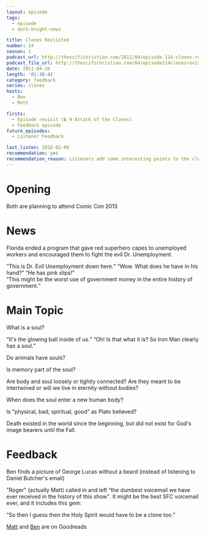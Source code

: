 ```yaml
---
layout: episode
tags:
  - episode
  - dark-knight-news 

title: Clones Revisited
number: 14
season: 1
podcast_url: http://thescifichristian.com/2011/04/episode-114-clones-revisit/
podcast_file_url: http://thescifichristian.com/04/episode114clonesrevisit.mp3
date: 2011-04-26
length: '01:38:42'
category: feedback
series: clones
hosts:
  - Ben
  - Matt

firsts: 
  - Episode revisit (№ 9 Attack of the Clones)
  - Feedback episode
future_episodes: 
  - Listener Feedback

last_listen: 2018-02-08
recommendation: yes
recommendation_reason: Listeners add some interesting points to the clone discussion. Plus, the feedback section includes one of the funniest voicemails in SFC history.
---
```

# Opening
Both are planning to attend Comic Con 2013



# News
Florida ended a program that gave red superhero capes to unemployed workers and encouraged them to fight the evil Dr. Unemployment.

<div class="quote">
  <q class="ben">This is Dr. Evil Unemployment down here.</q>
  <q class="matt">Wow. What does he have in his hand?</q>
  <q class="ben">He has pink slips!</q>
</div>

<div class="quote">
  <q class="ben">This might be the worst use of government money in the entire history of government.</q>
</div>



# Main Topic
What is a soul? 

<div class="quote">
  <q class="matt">It's the glowing ball inside of us.</q>
  <q class="ben">Oh! Is that what it is? So Iron Man clearly has a soul.</q>
</div>

Do animals have souls?

Is memory part of the soul? 

Are body and soul loosely or tightly connected? Are they meant to be intertwined or will we live in eternity without bodies?

When does the soul enter a new human body?

Is "physical, bad; spiritual, good" as Plato believed?

Death existed in the world since the beginning, but did not exist for God's image bearers until the Fall.



# Feedback
Ben finds a picture of George Lucas without a beard (instead of listening to Daniel Butcher's email)

"Roger" (actually Matt) called in and left <q class="ben inline">the dumbest voicemail we have ever received in the history of this show</q>. It might be the best SFC voicemail ever, and it includes this gem: 

<div class="quote">
  <q class="roger">So then I guess then the Holy Spirit would have to be a clone too.</q>
</div>

[Matt](https://www.goodreads.com/user/show/4953705-matt) and [Ben](https://www.goodreads.com/user/show/955727-ben-de-bono) are on Goodreads